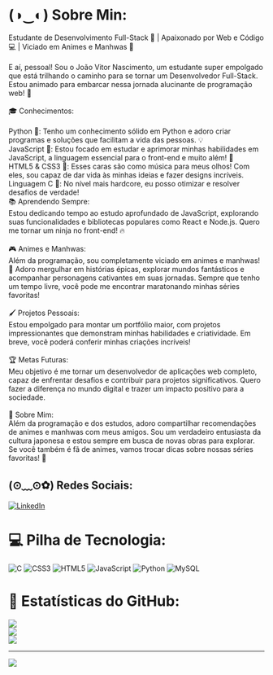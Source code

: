 # (◑‿◐) Sobre Min:
Estudante de Desenvolvimento Full-Stack 🚀 | Apaixonado por Web e Código 💻 | Viciado em Animes e Manhwas 🎌<br><br>E aí, pessoal! Sou o João Vitor Nascimento, um estudante super empolgado que está trilhando o caminho para se tornar um Desenvolvedor Full-Stack. Estou animado para embarcar nessa jornada alucinante de programação web! 💪<br><br>🎓 Conhecimentos:<br><br>Python 🐍: Tenho um conhecimento sólido em Python e adoro criar programas e soluções que facilitam a vida das pessoas. 💡<br>JavaScript 🌟: Estou focado em estudar e aprimorar minhas habilidades em JavaScript, a linguagem essencial para o front-end e muito além! 🚀<br>HTML5 & CSS3 🎨: Esses caras são como música para meus olhos! Com eles, sou capaz de dar vida às minhas ideias e fazer designs incríveis.<br>Linguagem C 🚀: No nível mais hardcore, eu posso otimizar e resolver desafios de verdade!<br>📚 Aprendendo Sempre:<br>Estou dedicando tempo ao estudo aprofundado de JavaScript, explorando suas funcionalidades e bibliotecas populares como React e Node.js. Quero me tornar um ninja no front-end! 🔥<br><br>🎮 Animes e Manhwas:<br>Além da programação, sou completamente viciado em animes e manhwas! 🎌 Adoro mergulhar em histórias épicas, explorar mundos fantásticos e acompanhar personagens cativantes em suas jornadas. Sempre que tenho um tempo livre, você pode me encontrar maratonando minhas séries favoritas!<br><br>🖌️ Projetos Pessoais:<br>Estou empolgado para montar um portfólio maior, com projetos impressionantes que demonstram minhas habilidades e criatividade. Em breve, você poderá conferir minhas criações incríveis!<br><br>🏆 Metas Futuras:<br>Meu objetivo é me tornar um desenvolvedor de aplicações web completo, capaz de enfrentar desafios e contribuir para projetos significativos. Quero fazer a diferença no mundo digital e trazer um impacto positivo para a sociedade.<br><br>🎉 Sobre Mim:<br>Além da programação e dos estudos, adoro compartilhar recomendações de animes e manhwas com meus amigos. Sou um verdadeiro entusiasta da cultura japonesa e estou sempre em busca de novas obras para explorar. Se você também é fã de animes, vamos trocar dicas sobre nossas séries favoritas! 🤩


## (⊙﹏⊙✿) Redes Sociais:
[![LinkedIn](https://img.shields.io/badge/LinkedIn-%230077B5.svg?logo=linkedin&logoColor=white)](https://www.linkedin.com/in/jo%C3%A3o-vitor-nascimento-82b152286) 

# 💻 Pilha de Tecnologia:
![C](https://img.shields.io/badge/c-%2300599C.svg?style=plastic&logo=c&logoColor=white) ![CSS3](https://img.shields.io/badge/css3-%231572B6.svg?style=plastic&logo=css3&logoColor=white) ![HTML5](https://img.shields.io/badge/html5-%23E34F26.svg?style=plastic&logo=html5&logoColor=white) ![JavaScript](https://img.shields.io/badge/javascript-%23323330.svg?style=plastic&logo=javascript&logoColor=%23F7DF1E) ![Python](https://img.shields.io/badge/python-3670A0?style=plastic&logo=python&logoColor=ffdd54) ![MySQL](https://img.shields.io/badge/mysql-%2300f.svg?style=plastic&logo=mysql&logoColor=white)
# 🚀  Estatísticas do GitHub:
![](https://github-readme-stats.vercel.app/api?username=joaovitorferrei&theme=react&hide_border=false&include_all_commits=true&count_private=false)<br/>
![](https://github-readme-streak-stats.herokuapp.com/?user=joaovitorferrei&theme=react&hide_border=false)<br/>
![](https://github-readme-stats.vercel.app/api/top-langs/?username=joaovitorferrei&theme=react&hide_border=false&include_all_commits=true&count_private=false&layout=compact)

---
[![](https://visitcount.itsvg.in/api?id=joaovitorferrei&icon=0&color=0)](https://visitcount.itsvg.in)

